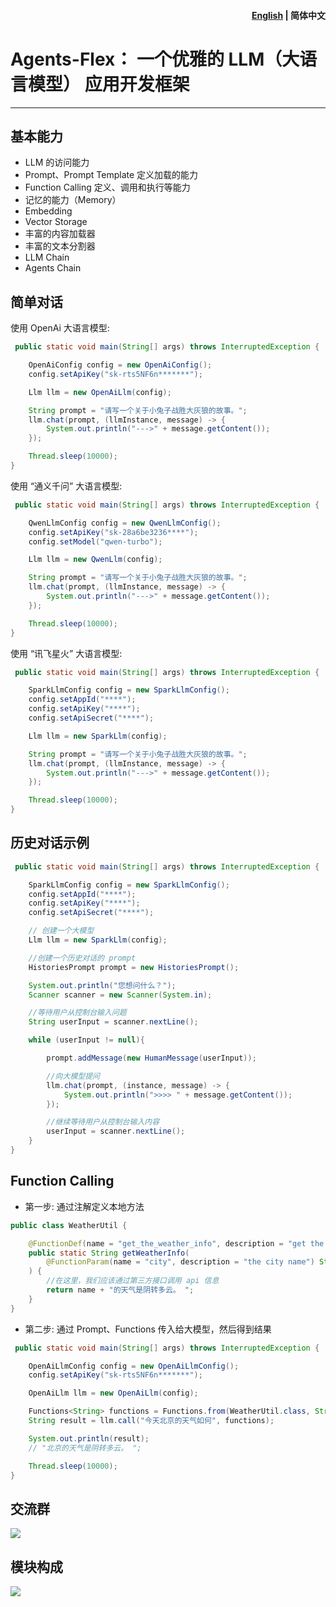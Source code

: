 <h4 align="right"><a href="./readme.md">English</a> | <strong>简体中文</strong></h4>




# Agents-Flex： 一个优雅的 LLM（大语言模型） 应用开发框架

---

## 基本能力

- LLM 的访问能力
- Prompt、Prompt Template 定义加载的能力
- Function Calling 定义、调用和执行等能力
- 记忆的能力（Memory）
- Embedding
- Vector Storage
- 丰富的内容加载器
- 丰富的文本分割器
- LLM Chain
- Agents Chain

## 简单对话

使用 OpenAi 大语言模型:

```java
 public static void main(String[] args) throws InterruptedException {

    OpenAiConfig config = new OpenAiConfig();
    config.setApiKey("sk-rts5NF6n*******");

    Llm llm = new OpenAiLlm(config);

    String prompt = "请写一个关于小兔子战胜大灰狼的故事。";
    llm.chat(prompt, (llmInstance, message) -> {
        System.out.println("--->" + message.getContent());
    });

    Thread.sleep(10000);
}
```

使用 “通义千问” 大语言模型:

```java
 public static void main(String[] args) throws InterruptedException {

    QwenLlmConfig config = new QwenLlmConfig();
    config.setApiKey("sk-28a6be3236****");
    config.setModel("qwen-turbo");

    Llm llm = new QwenLlm(config);

    String prompt = "请写一个关于小兔子战胜大灰狼的故事。";
    llm.chat(prompt, (llmInstance, message) -> {
        System.out.println("--->" + message.getContent());
    });

    Thread.sleep(10000);
}
```



使用 “讯飞星火” 大语言模型:

```java
 public static void main(String[] args) throws InterruptedException {

    SparkLlmConfig config = new SparkLlmConfig();
    config.setAppId("****");
    config.setApiKey("****");
    config.setApiSecret("****");

    Llm llm = new SparkLlm(config);

    String prompt = "请写一个关于小兔子战胜大灰狼的故事。";
    llm.chat(prompt, (llmInstance, message) -> {
        System.out.println("--->" + message.getContent());
    });

    Thread.sleep(10000);
}
```

## 历史对话示例


```java
 public static void main(String[] args) throws InterruptedException {

    SparkLlmConfig config = new SparkLlmConfig();
    config.setAppId("****");
    config.setApiKey("****");
    config.setApiSecret("****");

    // 创建一个大模型
    Llm llm = new SparkLlm(config);

    //创建一个历史对话的 prompt
    HistoriesPrompt prompt = new HistoriesPrompt();

    System.out.println("您想问什么？");
    Scanner scanner = new Scanner(System.in);

    //等待用户从控制台输入问题
    String userInput = scanner.nextLine();

    while (userInput != null){

        prompt.addMessage(new HumanMessage(userInput));

        //向大模型提问
        llm.chat(prompt, (instance, message) -> {
            System.out.println(">>>> " + message.getContent());
        });

        //继续等待用户从控制台输入内容
        userInput = scanner.nextLine();
    }
}
```



## Function Calling

- 第一步: 通过注解定义本地方法

```java
public class WeatherUtil {

    @FunctionDef(name = "get_the_weather_info", description = "get the weather info")
    public static String getWeatherInfo(
        @FunctionParam(name = "city", description = "the city name") String name
    ) {
        //在这里，我们应该通过第三方接口调用 api 信息
        return name + "的天气是阴转多云。 ";
    }
}

```

- 第二步: 通过 Prompt、Functions 传入给大模型，然后得到结果

```java
 public static void main(String[] args) throws InterruptedException {

    OpenAiLlmConfig config = new OpenAiLlmConfig();
    config.setApiKey("sk-rts5NF6n*******");

    OpenAiLlm llm = new OpenAiLlm(config);

    Functions<String> functions = Functions.from(WeatherUtil.class, String.class);
    String result = llm.call("今天北京的天气如何", functions);

    System.out.println(result);
    // "北京的天气是阴转多云。 ";

    Thread.sleep(10000);
}
```

## 交流群

![](./docs/assets/images/wechat-group.jpg)



## 模块构成

![](./docs/assets/images/modules.jpg)
